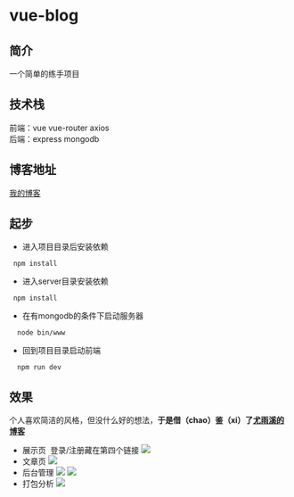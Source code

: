 # vue-blog
## 简介
一个简单的练手项目
## 技术栈
前端：vue vue-router axios  
后端：express mongodb  
## 博客地址
[我的博客](http://blog.calabash.top)
## 起步
+ 进入项目目录后安装依赖
````
 npm install
````
+ 进入server目录安装依赖
````
 npm install
````
+ 在有mongodb的条件下启动服务器
````
  node bin/www
````
+ 回到项目目录启动前端
````
  npm run dev
````
## 效果
个人喜欢简洁的风格，但没什么好的想法，**于是借（chao）鉴（xi）了[尤雨溪的博客](http://blog.evanyou.me/)**
+ 展示页  登录/注册藏在第四个链接
![](http://blog.calabash.top/img/b1.jpg)
+ 文章页
![](http://blog.calabash.top/img/b2.jpg)
+ 后台管理
![](http://blog.calabash.top/img/b3.jpg)
![](http://blog.calabash.top/img/b4.jpg)
+ 打包分析
![](http://blog.calabash.top/img/b5.jpg)
